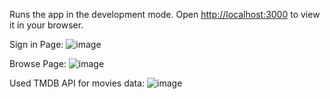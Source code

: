 Runs the app in the development mode.
Open [http://localhost:3000](http://localhost:3000) to view it in your browser.

Sign in Page:
![image](https://github.com/devnirajk/Netflix-GPT/assets/86728508/3f77ae2e-7e98-4fa4-89f0-d37e1b6ac9e8)



Browse Page:
![image](https://github.com/devnirajk/Netflix-GPT/assets/86728508/ee963c01-f493-4431-8b4d-15caa7d6ce34)


Used TMDB API for movies data:
![image](https://github.com/devnirajk/Netflix-GPT/assets/86728508/912cae34-3396-4105-9bb4-da5106c9f37d)


